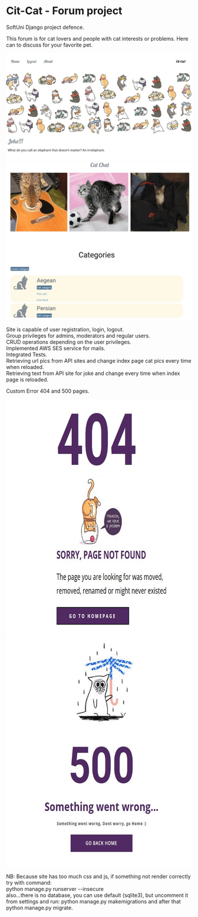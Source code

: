 # Cit-Cat - Forum project
SoftUni Django project defence.


This forum is for cat lovers and people with cat interests or problems. Here can to discuss for your favorite pet.

<img src="https://github.com/iceburned/Cit-Cat/blob/master/static/media/cats1.jpg" alt="" title="" />
<img src="https://github.com/iceburned/Cit-Cat/blob/master/static/media/cats2.jpg" alt="" title="" />



Site is capable of user registration, login, logout.<br>
Group privileges for admins, moderators and regular users.<br>
CRUD operations depending on the user privileges.<br>
Implemented AWS SES service for mails.<br>
Integrated Tests.<br>
Retrieving url pics from API sites and change index page cat pics every time when reloaded.<br>
Retrieving text from API site for joke and change every time when index page is reloaded.<br>


Custom Error 404 and 500 pages.<br>

<img src="https://github.com/iceburned/Cit-Cat/blob/master/static/media/404_example.jpg" alt="404" width="778" height="633" />
<img src="https://github.com/iceburned/Cit-Cat/blob/master/static/media/500_example.jpg" alt="500" width="778" height="633" />


NB: Because site has too much css and js, if something not render correctly try with command:<br>
python manage.py runserver --insecure<br>
also...there is no database, you can use default (sqlite3), but uncomment it from settings and run:
python manage.py makemigrations and after that python manage.py migrate.